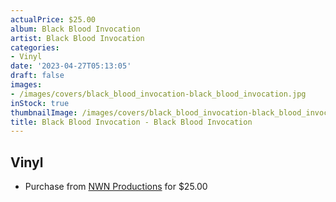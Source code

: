 ```yaml
---
actualPrice: $25.00
album: Black Blood Invocation
artist: Black Blood Invocation
categories:
- Vinyl
date: '2023-04-27T05:13:05'
draft: false
images:
- /images/covers/black_blood_invocation-black_blood_invocation.jpg
inStock: true
thumbnailImage: /images/covers/black_blood_invocation-black_blood_invocation-thumb.jpg
title: Black Blood Invocation - Black Blood Invocation
---
```


## Vinyl
* Purchase from [NWN Productions](http://shop.nwnprod.com/index.php?route=product/product&path=75&product_id=19951&sort=pd.name&order=ASC) for $25.00
